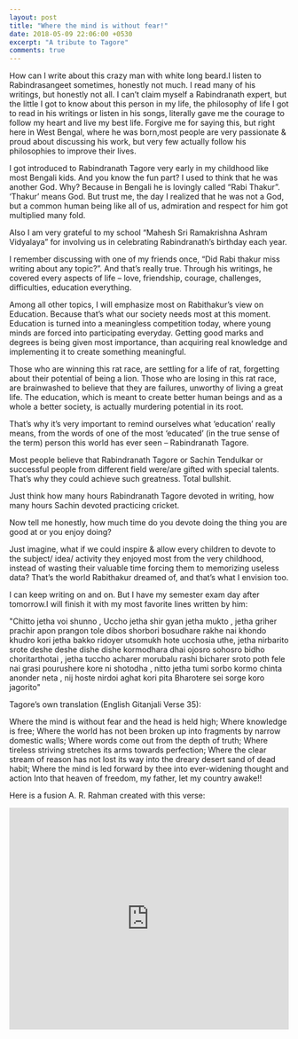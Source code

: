 ```yaml
---
layout: post
title: "Where the mind is without fear!" 
date: 2018-05-09 22:06:00 +0530
excerpt: "A tribute to Tagore"
comments: true
---
```


How can I write about this crazy man with white long beard.I listen to Rabindrasangeet sometimes, honestly not much. I read many of his writings, but honestly not all. I can’t claim myself a Rabindranath expert, but the little I got to know about this person in my life, the philosophy of life I got to read in his writings or listen in his songs, literally gave me the courage to follow my heart and live my best life. Forgive me for saying this, but right here in West Bengal, where he was born,most people are very passionate & proud about discussing his work, but very few actually follow his philosophies to improve their lives.

I got introduced to Rabindranath Tagore very early in my childhood like most Bengali kids. And you know the fun part? I used to think that he was another God. Why? Because in Bengali he is lovingly called “Rabi Thakur”. ‘Thakur’ means God. But trust me, the day I realized that he was not a God, but a common human being like all of us, admiration and respect for him got multiplied many fold.

Also I am very grateful to my school “Mahesh Sri Ramakrishna Ashram Vidyalaya” for involving us in celebrating Rabindranath’s birthday each year.

I remember discussing with one of my friends once, “Did Rabi thakur miss writing about any topic?”. And that’s really true. Through his writings, he covered every aspects of life – love, friendship, courage, challenges, difficulties, education everything. 

Among all other topics, I will emphasize most on Rabithakur’s view on Education. Because that’s what our society needs most at this moment. Education is turned into a meaningless competition today, where young minds are forced into participating everyday. Getting good marks and degrees is being given most importance, than acquiring real knowledge and implementing it to create something meaningful.

Those who are winning this rat race, are settling for a life of rat, forgetting about their potential of being a lion. Those who are losing in this rat race, are brainwashed to believe that they are failures, unworthy of living a great life. The education, which is meant to create better human beings and as a whole a better society, is actually murdering potential in its root.

That’s why it’s very important to remind ourselves what ‘education’ really means, from the words of one of the most ‘educated’ (in the true sense of the term) person this world has ever seen – Rabindranath Tagore.

Most people believe that Rabindranath Tagore or Sachin Tendulkar or successful people from different field were/are gifted with special talents. That’s why they could achieve such greatness. Total bullshit.

Just think how many hours Rabindranath Tagore devoted in writing, how many hours Sachin devoted practicing cricket.

Now tell me honestly, how much time do you devote doing the thing you are good at or you enjoy doing?

Just imagine, what if we could inspire & allow every children to devote to the subject/ idea/ activity they enjoyed most from the very childhood, instead of wasting their valuable time forcing them to memorizing useless data? That’s the world Rabithakur dreamed of, and that’s what I envision too.

I can keep writing on and on. But I have my semester exam day after tomorrow.I will finish it with my most favorite lines written by him:

 
 "Chitto jetha voi shunno , Uccho jetha shir
gyan jetha mukto , jetha griher prachir
apon prangon tole dibos shorbori
bosudhare rakhe nai khondo khudro kori
jetha bakko ridoyer utsomukh hote
ucchosia uthe, jetha nirbarito srote
deshe deshe dishe dishe kormodhara dhai
ojosro sohosro bidho choritarthotai ,
jetha tuccho acharer morubalu rashi
bicharer sroto poth fele nai grasi
pourushere kore ni shotodha , nitto jetha
tumi sorbo kormo chinta anonder neta ,
nij hoste nirdoi aghat kori pita
Bharotere sei sorge koro jagorito"

Tagore’s own translation (English Gitanjali Verse 35):

Where the mind is without fear and the head is held high;
Where knowledge is free;
Where the world has not been broken up into fragments by narrow domestic walls;
Where words come out from the depth of truth;
Where tireless striving stretches its arms towards perfection;
Where the clear stream of reason has not lost its way into the dreary desert sand of dead habit;
Where the mind is led forward by thee into ever-widening thought and action
Into that heaven of freedom, my father, let my country awake!!

Here is a fusion A. R. Rahman created with this verse:

<iframe width="100%" height="400px" src="https://www.youtube.com/watch?v=7FKEy_RWwQk&feature=youtu.be" frameborder="0" allow="autoplay; encrypted-media" allowfullscreen></iframe>
